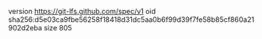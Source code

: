 version https://git-lfs.github.com/spec/v1
oid sha256:d5e03ca9fbe56258f18418d31dc5aa0b6f99d39f7fe58b85cf860a21902d2eba
size 805
